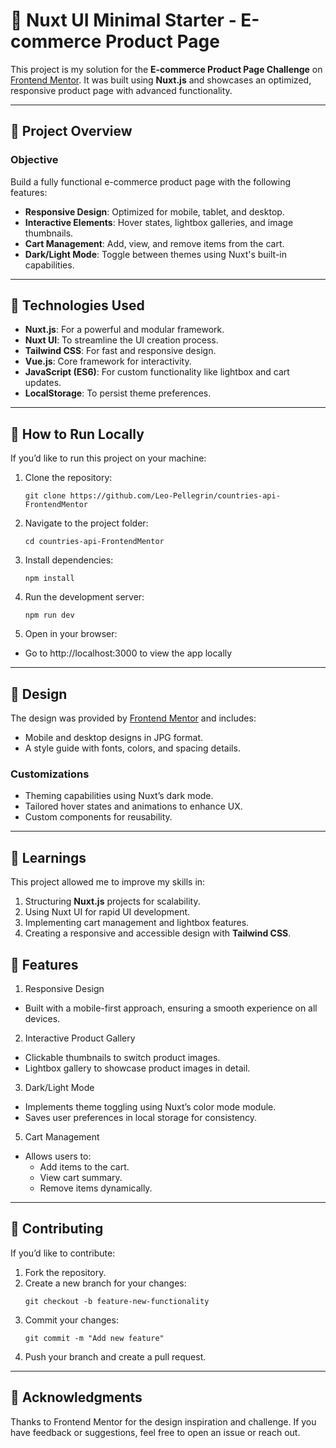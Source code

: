 # 🛒 Nuxt UI Minimal Starter - E-commerce Product Page

This project is my solution for the **E-commerce Product Page Challenge** on [Frontend Mentor](https://www.frontendmentor.io/). It was built using **Nuxt.js** and showcases an optimized, responsive product page with advanced functionality.

---

## 📜 Project Overview

### **Objective**
Build a fully functional e-commerce product page with the following features:
- **Responsive Design**: Optimized for mobile, tablet, and desktop.
- **Interactive Elements**: Hover states, lightbox galleries, and image thumbnails.
- **Cart Management**: Add, view, and remove items from the cart.
- **Dark/Light Mode**: Toggle between themes using Nuxt's built-in capabilities.

---

## 🔧 Technologies Used

- **Nuxt.js**: For a powerful and modular framework.
- **Nuxt UI**: To streamline the UI creation process.
- **Tailwind CSS**: For fast and responsive design.
- **Vue.js**: Core framework for interactivity.
- **JavaScript (ES6)**: For custom functionality like lightbox and cart updates.
- **LocalStorage**: To persist theme preferences.

---

## 🚀 How to Run Locally

If you’d like to run this project on your machine:

1. Clone the repository:
   ```console
   git clone https://github.com/Leo-Pellegrin/countries-api-FrontendMentor
   ```
2. Navigate to the project folder:
   ```console
   cd countries-api-FrontendMentor
   ```
3. Install dependencies:
   ```console
   npm install
   ```
4. Run the development server:
   ```console
   npm run dev
   ```
5.	Open in your browser:
  - Go to http://localhost:3000 to view the app locally

---

## 🎨 Design

The design was provided by [Frontend Mentor](https://www.frontendmentor.io/) and includes:
  - Mobile and desktop designs in JPG format.
  - A style guide with fonts, colors, and spacing details.

### Customizations
- Theming capabilities using Nuxt’s dark mode.
- Tailored hover states and animations to enhance UX.
- Custom components for reusability.

---

## 📝 Learnings

This project allowed me to improve my skills in:
1.	Structuring **Nuxt.js** projects for scalability.
2.	Using Nuxt UI for rapid UI development.
3.	Implementing cart management and lightbox features.
4.	Creating a responsive and accessible design with **Tailwind CSS**.

## 🌟 Features

1. Responsive Design
  - Built with a mobile-first approach, ensuring a smooth experience on all devices.

2. Interactive Product Gallery
  - Clickable thumbnails to switch product images.
  - Lightbox gallery to showcase product images in detail.

3. Dark/Light Mode
  - Implements theme toggling using Nuxt’s color mode module.
  - Saves user preferences in local storage for consistency.

5. Cart Management
  - Allows users to:
    - Add items to the cart.
    - View cart summary.
    - Remove items dynamically.
   
---

## 🤝 Contributing

If you’d like to contribute:
1. Fork the repository.
2. Create a new branch for your changes:
   ```console
   git checkout -b feature-new-functionality
   ```
3. Commit your changes:
   ```console
   git commit -m "Add new feature"
   ```
4. Push your branch and create a pull request.

---

 ## 🙌 Acknowledgments

Thanks to Frontend Mentor for the design inspiration and challenge.
If you have feedback or suggestions, feel free to open an issue or reach out.
